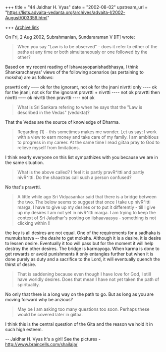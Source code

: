 +++
title = "44 Jaldhar H. Vyas"
date = "2002-08-02"
upstream_url = "https://lists.advaita-vedanta.org/archives/advaita-l/2002-August/003359.html"

+++
[Archive link](https://lists.advaita-vedanta.org/archives/advaita-l/2002-August/003359.html)

On Fri, 2 Aug 2002, Subrahmanian, Sundararaman V [IT] wrote:

> When you say "Law is to be observed" - does it refer to either of the
> paths at any time or both simultaneously or one followed by the other?

Based on my recent reading of Ishavasyopanishadbhasya, I think
Shankaracharyas' views of the following scenarios (as pertaining to
moksha) are as follows:

pravrtti only         ---- ok for the ignorant, not ok for the jnani
nivrtti only          ---- ok for the jnani, not ok for the ignorant
pravrtti + nivrtti    ---- not ok
pravrtti then nivrtti ---- ok
nivrtti then pravrtti ---- not ok

> What is Sri Sankara refering to when he says that the "Law is described in
> the Vedas" (vedokta)?

That the Vedas are the source of knowledge of Dharma.

> Regarding (1) - this sometimes makes me wonder.  Let us say:  I work with a
> view to earn money and take care of my family.  I am ambitious to progress
> in my career.  At the same time I read giitaa pray to God to relieve myself
> from limitations.
>

I think nearly everyone on this list sympathizes with you because we are
in the same situation.


> What is the above called?  I feel it is partly pravR^itti and partly
> nivR^itti.  Do the shaastras call such a person confused?

No that's pravrtti.

> A little while
> ago Sri Vidyasankar said that there is a bridge between the two.  The below
> seems to suggest that once I take up nivR^itti marga, I have to give up my
> desires or to put it differently - till I give up my desires I am not yet in
> nivR^itti marga.  I am trying to keep the context of Sri Jaladhar's posting
> on iishaavaasya - something is not clicking within !!
>

the key is all desires are not equal.  One of the requirements for a
sadhaka is mumukshatva -- the _desire_ to get moksha.  Although it is a
desire, it is desire to lessen desire.  Eventually it too will pass but
for the moment it will help destroy the other desires.  The bridge is
karmayoga.  When karma is done to get rewards or avoid punishments it only
entangles further but when it is done purely as duty and a sacrifice to
the Lord, it will eventually quench the thirst of desire.

> That is saddening because even though I have love for God, I still have
> worldly desires.  Does that mean I have not yet taken the path of
> spirituality.

No only that there is a long way on the path to go.  But as long as you
are moving forward why be anzious?

> May be I am asking too many questions too soon.  Perhaps these
> would be covered later in giitaa.
>

I think this is the central question of the Gita and the reason we hold it
in such high esteem.

--
Jaldhar H. Vyas <jaldhar at braincells.com>
It's a girl! See the pictures - http://www.braincells.com/shailaja/

